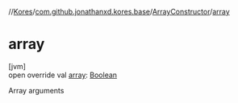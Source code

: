 //[Kores](../../../index.md)/[com.github.jonathanxd.kores.base](../index.md)/[ArrayConstructor](index.md)/[array](array.md)

# array

[jvm]\
open override val [array](array.md): [Boolean](https://kotlinlang.org/api/latest/jvm/stdlib/kotlin/-boolean/index.html)

Array arguments
